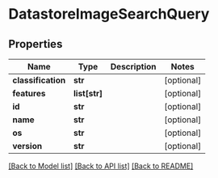 # DatastoreImageSearchQuery

## Properties
Name | Type | Description | Notes
------------ | ------------- | ------------- | -------------
**classification** | **str** |  | [optional] 
**features** | **list[str]** |  | [optional] 
**id** | **str** |  | [optional] 
**name** | **str** |  | [optional] 
**os** | **str** |  | [optional] 
**version** | **str** |  | [optional] 

[[Back to Model list]](../README.md#documentation-for-models) [[Back to API list]](../README.md#documentation-for-api-endpoints) [[Back to README]](../README.md)


